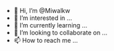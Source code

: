 - 👋 Hi, I’m @Miwalkw
- 👀 I’m interested in ...
- 🌱 I’m currently learning ...
- 💞️ I’m looking to collaborate on ...
- 📫 How to reach me ...

<!---
Miwalkw/Miwalkw is a ✨ special ✨ repository because its `README.md` (this file) appears on your GitHub profile.
You can click the Preview link to take a look at your changes.
--->

